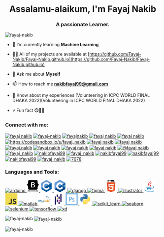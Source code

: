<h1 align="center">Assalamu-alaikum, I'm Fayaj Nakib</h1>
<h3 align="center">A passionate Learner.</h3>

<p align="left"> <img src="https://komarev.com/ghpvc/?username=fayaj-nakib&label=Profile%20views&color=0e75b6&style=flat" alt="fayaj-nakib" /> </p>

- 🌱 I’m currently learning **Machine Learning**

- 👨‍💻 All of my projects are available at [https://github.com/Fayaj-Nakib/Fayaj-Nakib.github.io](https://github.com/Fayaj-Nakib/Fayaj-Nakib.github.io)

- 💬 Ask me about **Myself**

- 📫 How to reach me **nakibfayaj99@gmail.com**

- 📄 Know about my experiences [Volunteering in ICPC WORLD FINAL DHAKA 2022](Volunteering in ICPC WORLD FINAL DHAKA 2022)

- ⚡ Fun fact **😒🤷‍♂️**

<h3 align="left">Connect with me:</h3>
<p align="left">
<a href="https://codepen.io/fayaj nakib" target="blank"><img align="center" src="https://raw.githubusercontent.com/rahuldkjain/github-profile-readme-generator/master/src/images/icons/Social/codepen.svg" alt="fayaj nakib" height="30" width="40" /></a>
<a href="https://dev.to/fayaj-nakib" target="blank"><img align="center" src="https://raw.githubusercontent.com/rahuldkjain/github-profile-readme-generator/master/src/images/icons/Social/devto.svg" alt="fayaj-nakib" height="30" width="40" /></a>
<a href="https://twitter.com/fayajnakib" target="blank"><img align="center" src="https://raw.githubusercontent.com/rahuldkjain/github-profile-readme-generator/master/src/images/icons/Social/twitter.svg" alt="fayajnakib" height="30" width="40" /></a>
<a href="https://linkedin.com/in/fayaj nakib" target="blank"><img align="center" src="https://raw.githubusercontent.com/rahuldkjain/github-profile-readme-generator/master/src/images/icons/Social/linked-in-alt.svg" alt="fayaj nakib" height="30" width="40" /></a>
<a href="https://stackoverflow.com/users/fayaj nakib" target="blank"><img align="center" src="https://raw.githubusercontent.com/rahuldkjain/github-profile-readme-generator/master/src/images/icons/Social/stack-overflow.svg" alt="fayaj nakib" height="30" width="40" /></a>
<a href="https://codesandbox.com/https://codesandbox.io/u/fayaj_nakib" target="blank"><img align="center" src="https://raw.githubusercontent.com/rahuldkjain/github-profile-readme-generator/master/src/images/icons/Social/codesandbox.svg" alt="https://codesandbox.io/u/fayaj_nakib" height="30" width="40" /></a>
<a href="https://kaggle.com/fayaj nakib" target="blank"><img align="center" src="https://raw.githubusercontent.com/rahuldkjain/github-profile-readme-generator/master/src/images/icons/Social/kaggle.svg" alt="fayaj nakib" height="30" width="40" /></a>
<a href="https://fb.com/fayaj nakib" target="blank"><img align="center" src="https://raw.githubusercontent.com/rahuldkjain/github-profile-readme-generator/master/src/images/icons/Social/facebook.svg" alt="fayaj nakib" height="30" width="40" /></a>
<a href="https://instagram.com/fayaj.nakib" target="blank"><img align="center" src="https://raw.githubusercontent.com/rahuldkjain/github-profile-readme-generator/master/src/images/icons/Social/instagram.svg" alt="fayaj.nakib" height="30" width="40" /></a>
<a href="https://dribbble.com/fayaj nakib" target="blank"><img align="center" src="https://raw.githubusercontent.com/rahuldkjain/github-profile-readme-generator/master/src/images/icons/Social/dribbble.svg" alt="fayaj nakib" height="30" width="40" /></a>
<a href="https://www.behance.net/fayaj nakib" target="blank"><img align="center" src="https://raw.githubusercontent.com/rahuldkjain/github-profile-readme-generator/master/src/images/icons/Social/behance.svg" alt="fayaj nakib" height="30" width="40" /></a>
<a href="https://hashnode.com/fayaj nakib" target="blank"><img align="center" src="https://raw.githubusercontent.com/rahuldkjain/github-profile-readme-generator/master/src/images/icons/Social/hashnode.svg" alt="fayaj nakib" height="30" width="40" /></a>
<a href="https://medium.com/@fayaj nakib" target="blank"><img align="center" src="https://raw.githubusercontent.com/rahuldkjain/github-profile-readme-generator/master/src/images/icons/Social/medium.svg" alt="@fayaj nakib" height="30" width="40" /></a>
<a href="https://www.codechef.com/users/fayaj_nakib" target="blank"><img align="center" src="https://cdn.jsdelivr.net/npm/simple-icons@3.1.0/icons/codechef.svg" alt="fayaj_nakib" height="30" width="40" /></a>
<a href="https://www.hackerrank.com/nakibfayaj99" target="blank"><img align="center" src="https://raw.githubusercontent.com/rahuldkjain/github-profile-readme-generator/master/src/images/icons/Social/hackerrank.svg" alt="nakibfayaj99" height="30" width="40" /></a>
<a href="https://codeforces.com/profile/fayaj_nakib" target="blank"><img align="center" src="https://raw.githubusercontent.com/rahuldkjain/github-profile-readme-generator/master/src/images/icons/Social/codeforces.svg" alt="fayaj_nakib" height="30" width="40" /></a>
<a href="https://www.leetcode.com/nakibfayaj99" target="blank"><img align="center" src="https://raw.githubusercontent.com/rahuldkjain/github-profile-readme-generator/master/src/images/icons/Social/leet-code.svg" alt="nakibfayaj99" height="30" width="40" /></a>
<a href="https://www.hackerearth.com/nakibfayaj99" target="blank"><img align="center" src="https://raw.githubusercontent.com/rahuldkjain/github-profile-readme-generator/master/src/images/icons/Social/hackerearth.svg" alt="nakibfayaj99" height="30" width="40" /></a>
<a href="https://auth.geeksforgeeks.org/user/nakibfayaj99" target="blank"><img align="center" src="https://raw.githubusercontent.com/rahuldkjain/github-profile-readme-generator/master/src/images/icons/Social/geeks-for-geeks.svg" alt="nakibfayaj99" height="30" width="40" /></a>
<a href="https://www.topcoder.com/members/fayaj_nakib" target="blank"><img align="center" src="https://raw.githubusercontent.com/rahuldkjain/github-profile-readme-generator/master/src/images/icons/Social/topcoder.svg" alt="fayaj_nakib" height="30" width="40" /></a>
<a href="https://discord.gg/7678" target="blank"><img align="center" src="https://raw.githubusercontent.com/rahuldkjain/github-profile-readme-generator/master/src/images/icons/Social/discord.svg" alt="7678" height="30" width="40" /></a>
</p>

<h3 align="left">Languages and Tools:</h3>
<p align="left"> <a href="https://www.arduino.cc/" target="_blank" rel="noreferrer"> <img src="https://cdn.worldvectorlogo.com/logos/arduino-1.svg" alt="arduino" width="40" height="40"/> </a> <a href="https://getbootstrap.com" target="_blank" rel="noreferrer"> <img src="https://raw.githubusercontent.com/devicons/devicon/master/icons/bootstrap/bootstrap-plain-wordmark.svg" alt="bootstrap" width="40" height="40"/> </a> <a href="https://www.cprogramming.com/" target="_blank" rel="noreferrer"> <img src="https://raw.githubusercontent.com/devicons/devicon/master/icons/c/c-original.svg" alt="c" width="40" height="40"/> </a> <a href="https://www.w3schools.com/cpp/" target="_blank" rel="noreferrer"> <img src="https://raw.githubusercontent.com/devicons/devicon/master/icons/cplusplus/cplusplus-original.svg" alt="cplusplus" width="40" height="40"/> </a> <a href="https://www.djangoproject.com/" target="_blank" rel="noreferrer"> <img src="https://cdn.worldvectorlogo.com/logos/django.svg" alt="django" width="40" height="40"/> </a> <a href="https://www.figma.com/" target="_blank" rel="noreferrer"> <img src="https://www.vectorlogo.zone/logos/figma/figma-icon.svg" alt="figma" width="40" height="40"/> </a> <a href="https://www.w3.org/html/" target="_blank" rel="noreferrer"> <img src="https://raw.githubusercontent.com/devicons/devicon/master/icons/html5/html5-original-wordmark.svg" alt="html5" width="40" height="40"/> </a> <a href="https://www.adobe.com/in/products/illustrator.html" target="_blank" rel="noreferrer"> <img src="https://www.vectorlogo.zone/logos/adobe_illustrator/adobe_illustrator-icon.svg" alt="illustrator" width="40" height="40"/> </a> <a href="https://www.java.com" target="_blank" rel="noreferrer"> <img src="https://raw.githubusercontent.com/devicons/devicon/master/icons/java/java-original.svg" alt="java" width="40" height="40"/> </a> <a href="https://developer.mozilla.org/en-US/docs/Web/JavaScript" target="_blank" rel="noreferrer"> <img src="https://raw.githubusercontent.com/devicons/devicon/master/icons/javascript/javascript-original.svg" alt="javascript" width="40" height="40"/> </a> <a href="https://www.mathworks.com/" target="_blank" rel="noreferrer"> <img src="https://upload.wikimedia.org/wikipedia/commons/2/21/Matlab_Logo.png" alt="matlab" width="40" height="40"/> </a> <a href="https://www.mysql.com/" target="_blank" rel="noreferrer"> <img src="https://raw.githubusercontent.com/devicons/devicon/master/icons/mysql/mysql-original-wordmark.svg" alt="mysql" width="40" height="40"/> </a> <a href="https://pandas.pydata.org/" target="_blank" rel="noreferrer"> <img src="https://raw.githubusercontent.com/devicons/devicon/2ae2a900d2f041da66e950e4d48052658d850630/icons/pandas/pandas-original.svg" alt="pandas" width="40" height="40"/> </a> <a href="https://www.photoshop.com/en" target="_blank" rel="noreferrer"> <img src="https://raw.githubusercontent.com/devicons/devicon/master/icons/photoshop/photoshop-line.svg" alt="photoshop" width="40" height="40"/> </a> <a href="https://www.python.org" target="_blank" rel="noreferrer"> <img src="https://raw.githubusercontent.com/devicons/devicon/master/icons/python/python-original.svg" alt="python" width="40" height="40"/> </a> <a href="https://scikit-learn.org/" target="_blank" rel="noreferrer"> <img src="https://upload.wikimedia.org/wikipedia/commons/0/05/Scikit_learn_logo_small.svg" alt="scikit_learn" width="40" height="40"/> </a> <a href="https://seaborn.pydata.org/" target="_blank" rel="noreferrer"> <img src="https://seaborn.pydata.org/_images/logo-mark-lightbg.svg" alt="seaborn" width="40" height="40"/> </a> <a href="https://www.selenium.dev" target="_blank" rel="noreferrer"> <img src="https://raw.githubusercontent.com/detain/svg-logos/780f25886640cef088af994181646db2f6b1a3f8/svg/selenium-logo.svg" alt="selenium" width="40" height="40"/> </a> <a href="https://www.tensorflow.org" target="_blank" rel="noreferrer"> <img src="https://www.vectorlogo.zone/logos/tensorflow/tensorflow-icon.svg" alt="tensorflow" width="40" height="40"/> </a> <a href="https://www.adobe.com/products/xd.html" target="_blank" rel="noreferrer"> <img src="https://cdn.worldvectorlogo.com/logos/adobe-xd.svg" alt="xd" width="40" height="40"/> </a> </p>

<p><img align="left" src="https://github-readme-stats.vercel.app/api/top-langs?username=fayaj-nakib&show_icons=true&locale=en&layout=compact" alt="fayaj-nakib" /></p>

<p>&nbsp;<img align="center" src="https://github-readme-stats.vercel.app/api?username=fayaj-nakib&show_icons=true&locale=en" alt="fayaj-nakib" /></p>

<p><img align="center" src="https://github-readme-streak-stats.herokuapp.com/?user=fayaj-nakib&" alt="fayaj-nakib" /></p>
